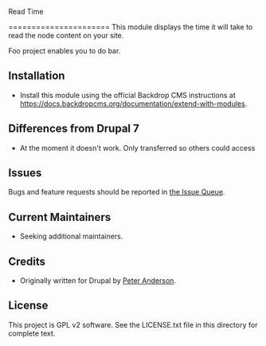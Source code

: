 Read Time

======================
This module displays the time it will take to read the 
node content on your site.

Foo project enables you to do bar. <!-- The first paragraph of this file should
be kept short as it will be used as the project summary on backdropcms.org. Aim
for about 240 characters (three lines at 80 characters each). Do not include a
table of contents. -->



Installation 
------------

- Install this module using the official Backdrop CMS instructions at
  https://docs.backdropcms.org/documentation/extend-with-modules.


Differences from Drupal 7 
-------------------------

- At the moment it doesn't work.  Only transferred so others could access

Issues 
------

Bugs and feature requests should be reported in [the Issue Queue](https://github.com/backdrop-contrib/read_time/issues).

Current Maintainers
-------------------

<!-- - [John Smith](https://github.com/username). -->

<!-- You may also wish to add: -->
- Seeking additional maintainers.

Credits <!-- This section is required. -->
-------

<!-- - Ported to Backdrop CMS by [Betty Boop](https://github.com/username). -->
- Originally written for Drupal by [Peter Anderson](https://github.com/BWPanda).


License 
-------

This project is GPL v2 software.
See the LICENSE.txt file in this directory for complete text.




